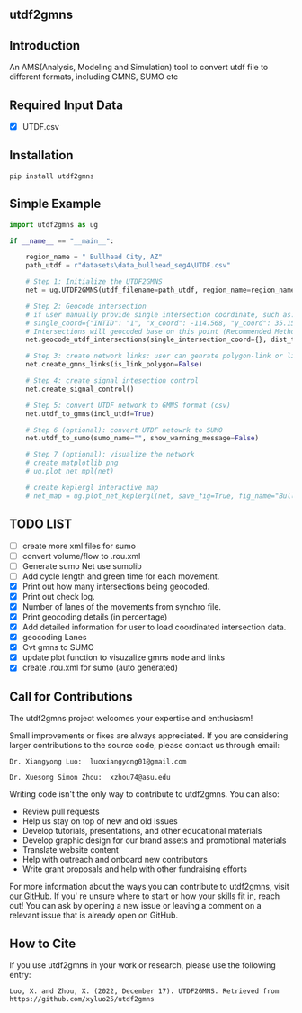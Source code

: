 ## utdf2gmns

## Introduction

An AMS(Analysis, Modeling and Simulation) tool to convert utdf file to different formats, including GMNS, SUMO etc

## Required Input Data

* [X] UTDF.csv

## Installation

`pip install utdf2gmns`

## Simple Example

```python
import utdf2gmns as ug

if __name__ == "__main__":

    region_name = " Bullhead City, AZ"
    path_utdf = r"datasets\data_bullhead_seg4\UTDF.csv"

    # Step 1: Initialize the UTDF2GMNS
    net = ug.UTDF2GMNS(utdf_filename=path_utdf, region_name=region_name)

    # Step 2: Geocode intersection
	# if user manually provide single intersection coordinate, such as:
	# single_coord={"INTID": "1", "x_coord": -114.568, "y_coord": 35.155}
	# Intersections will geocoded base on this point (Recommended Method)
    net.geocode_utdf_intersections(single_intersection_coord={}, dist_threshold=0.01)

    # Step 3: create network links: user can genrate polygon-link or line-link
    net.create_gmns_links(is_link_polygon=False)

    # Step 4: create signal intesection control
    net.create_signal_control()

    # Step 5: convert UTDF network to GMNS format (csv)
    net.utdf_to_gmns(incl_utdf=True)

    # Step 6 (optional): convert UTDF netowrk to SUMO
    net.utdf_to_sumo(sumo_name="", show_warning_message=False)

    # Step 7 (optional): visualize the network
    # create matplotlib png
    # ug.plot_net_mpl(net)

    # create keplergl interactive map
    # net_map = ug.plot_net_keplergl(net, save_fig=True, fig_name="Bullhead_City.html")

```

## TODO LIST

* [ ] create more xml files for sumo
* [ ] convert volume/flow to .rou.xml
* [ ] Generate sumo Net use sumolib
* [ ] Add cycle length and green time for each movement.
* [X] Print out how many intersections being geocoded.
* [X] Print out check log.
* [X] Number of lanes of the movements from synchro file.
* [X] Print geocoding details (in percentage)
* [X] Add detailed information for user to load coordinated intersection data.
* [X] geocoding Lanes
* [X] Cvt gmns to SUMO
* [X] update plot function to visuzalize gmns node and links
* [X] create .rou.xml for sumo (auto generated)

## Call for Contributions

The utdf2gmns project welcomes your expertise and enthusiasm!

Small improvements or fixes are always appreciated. If you are considering larger contributions to the source code, please contact us through email:

    Dr. Xiangyong Luo:  luoxiangyong01@gmail.com

    Dr. Xuesong Simon Zhou:  xzhou74@asu.edu

Writing code isn't the only way to contribute to utdf2gmns. You can also:

* Review pull requests
* Help us stay on top of new and old issues
* Develop tutorials, presentations, and other educational materials
* Develop graphic design for our brand assets and promotional materials
* Translate website content
* Help with outreach and onboard new contributors
* Write grant proposals and help with other fundraising efforts

For more information about the ways you can contribute to utdf2gmns, visit [our GitHub](https://github.com/asu-trans-ai-lab/utdf2gmns). If you' re unsure where to start or how your skills fit in, reach out! You can ask by opening a new issue or leaving a comment on a relevant issue that is already open on GitHub.

## **How to Cite**

If you use utdf2gmns in your work or research, please use the following entry:

```plaintext
Luo, X. and Zhou, X. (2022, December 17). UTDF2GMNS. Retrieved from https://github.com/xyluo25/utdf2gmns
```
